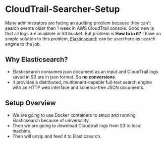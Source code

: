 # **CloudTrail-Searcher-Setup**
Many administrators are facing an auditing problem because they can't search events older than 1 week in AWS CloudTrail console. Good new is that all logs are available in S3 bucket. But problem is **How to in it?** I have an simple solution to this problem, [Elasticsearch](https://www.elastic.co/products/elasticsearch) can be used here as search engine to the job.

## Why Elasticsearch?
- Elasticsearch consumes json document as an input and CloudTrail logs saved in S3 are in json format. So **no conversions**.
- It provides a distributed, multitenant-capable full-text search engine with an HTTP web interface and schema-free JSON documents.

## Setup Overview
- We are going to use Docker containers to setup and running Elasticsearch because of  universality. 
- Then we are going to download Cloudtrail logs from S3 to local machine.
- Then will unzip and feed it to Elasticsearch.

